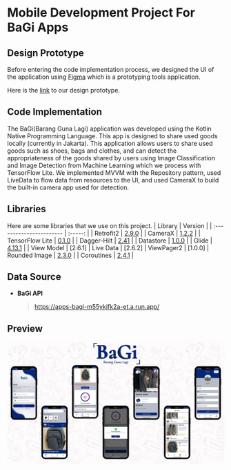 # Mobile Development Project For BaGi Apps

## Design Prototype
Before entering the code implementation process, we designed the UI of the application using [Figma](https://www.figma.com/) which is a prototyping tools application.

Here is the [link](https://www.figma.com/file/xf3di0LjCCK8i4BSciFJ4e/BaGi?type=design&node-id=0%3A1&t=bYMM8hLaSwN5j5Se-1) to our design prototype.

## Code Implementation
The BaGi(Barang Guna Lagi) application was developed using the Kotlin Native Programming Language. This app is designed to share used goods locally (currently in Jakarta). This application allows users to share used goods such as shoes, bags and clothes, and can detect the appropriateness of the goods shared by users using Image Classification and Image Detection from Machine Learning which we process with TensorFlow Lite. We implemented MVVM with the Repository pattern, used LiveData to flow data from resources to the UI, and used CameraX to build the built-in camera app used for detection.

## Libraries

Here are some libraries that we use on this project.
| Library                  | Version |
| :----------------------- | :-----: |
| Retrofit2                | [2.9.0](https://square.github.io/retrofit/) |
| CameraX                  | [1.2.2](https://developer.android.com/training/camerax) |
| TensorFlow Lite          | [0.1.0](https://www.tensorflow.org/lite) |
| Dagger-Hilt              | [2.41](https://dagger.dev/hilt/) |
| Datastore                | [1.0.0](https://developer.android.com/topic/libraries/architecture/datastore) |
| Glide                    | [4.13.1](https://bumptech.github.io/glide/) |
| View Model               | [2.6.1]
| Live Data                | [2.6.2]
| ViewPager2               | [1.0.0]
| Rounded Image            | [2.3.0](https://github.com/hdodenhof/CircleImageView) |
| Coroutines               | [2.4.1](https://developer.android.com/kotlin/coroutines?gclid=CjwKCAjwkYGVBhArEiwA4sZLuJ-c3uxtAZaJLTKbnsCQgo3s83EnCxf7NwW34fdGDRYXCcZWP3XBeRoCNcwQAvD_BwE&gclsrc=aw.ds) |

## Data Source

- <b>BaGi API</b>
  > https://apps-bagi-m55ykjfk2a-et.a.run.app/


## Preview 
<p align="center">
  <a href="https://github.com//rondimarten07/Apps-BaGi/blob/main/Preview.jpg">
    <img src="Preview.jpg">
  </a>
</p>
